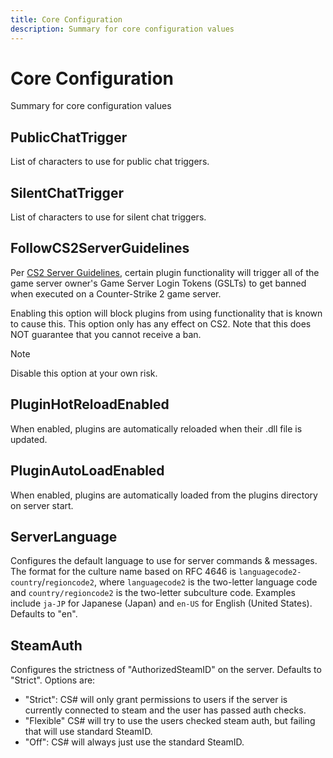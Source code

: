 ```yaml
---
title: Core Configuration
description: Summary for core configuration values
---
```


# Core Configuration

Summary for core configuration values

## PublicChatTrigger

List of characters to use for public chat triggers.

## SilentChatTrigger

List of characters to use for silent chat triggers.

## FollowCS2ServerGuidelines

Per [CS2 Server Guidelines](https://blog.counter-strike.net/index.php/server_guidelines/), certain plugin
functionality will trigger all of the game server owner's Game Server Login Tokens
(GSLTs) to get banned when executed on a Counter-Strike 2 game server.

Enabling this option will block plugins from using functionality that is known to cause this.
This option only has any effect on CS2. Note that this does NOT guarantee that you cannot
receive a ban.

> [!NOTE]
> Disable this option at your own risk.

## PluginHotReloadEnabled

When enabled, plugins are automatically reloaded when their .dll file is updated.

## PluginAutoLoadEnabled

When enabled, plugins are automatically loaded from the plugins directory on server start.

## ServerLanguage

Configures the default language to use for server commands & messages. The format for the culture name based on RFC 4646 is `languagecode2-country`/`regioncode2`, where `languagecode2` is the two-letter language code and `country/regioncode2` is the two-letter subculture code. Examples include `ja-JP` for Japanese (Japan) and `en-US` for English (United States). Defaults to "en".

## SteamAuth

Configures the strictness of "AuthorizedSteamID" on the server. Defaults to "Strict". Options are:

-   "Strict": CS# will only grant permissions to users if the server is currently connected to steam and the user has passed auth checks.
-   "Flexible" CS# will try to use the users checked steam auth, but failing that will use standard SteamID.
-   "Off": CS# will always just use the standard SteamID.
